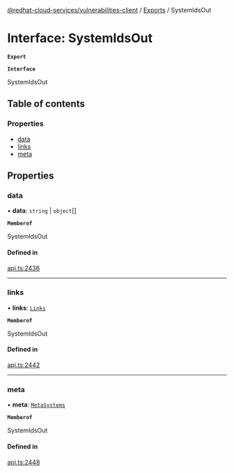 [@redhat-cloud-services/vulnerabilities-client](../README.md) / [Exports](../modules.md) / SystemIdsOut

# Interface: SystemIdsOut

**`Export`**

**`Interface`**

SystemIdsOut

## Table of contents

### Properties

- [data](SystemIdsOut.md#data)
- [links](SystemIdsOut.md#links)
- [meta](SystemIdsOut.md#meta)

## Properties

### data

• **data**: `string` \| `object`[]

**`Memberof`**

SystemIdsOut

#### Defined in

[api.ts:2436](https://github.com/RedHatInsights/javascript-clients/blob/master/packages/vulnerabilities/git-api/api.ts#L2436)

___

### links

• **links**: [`Links`](Links.md)

**`Memberof`**

SystemIdsOut

#### Defined in

[api.ts:2442](https://github.com/RedHatInsights/javascript-clients/blob/master/packages/vulnerabilities/git-api/api.ts#L2442)

___

### meta

• **meta**: [`MetaSystems`](MetaSystems.md)

**`Memberof`**

SystemIdsOut

#### Defined in

[api.ts:2448](https://github.com/RedHatInsights/javascript-clients/blob/master/packages/vulnerabilities/git-api/api.ts#L2448)
